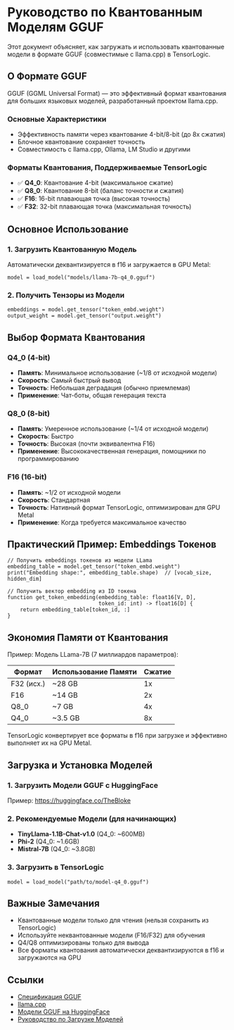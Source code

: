 # Руководство по Квантованным Моделям GGUF

Этот документ объясняет, как загружать и использовать квантованные модели в формате GGUF (совместимые с llama.cpp) в TensorLogic.

## О Формате GGUF

GGUF (GGML Universal Format) — это эффективный формат квантования для больших языковых моделей, разработанный проектом llama.cpp.

### Основные Характеристики

- Эффективность памяти через квантование 4-bit/8-bit (до 8x сжатия)
- Блочное квантование сохраняет точность
- Совместимость с llama.cpp, Ollama, LM Studio и другими

### Форматы Квантования, Поддерживаемые TensorLogic

- ✅ **Q4_0**: Квантование 4-bit (максимальное сжатие)
- ✅ **Q8_0**: Квантование 8-bit (баланс точности и сжатия)
- ✅ **F16**: 16-bit плавающая точка (высокая точность)
- ✅ **F32**: 32-bit плавающая точка (максимальная точность)

## Основное Использование

### 1. Загрузить Квантованную Модель

Автоматически деквантизируется в f16 и загружается в GPU Metal:

```tensorlogic
model = load_model("models/llama-7b-q4_0.gguf")
```

### 2. Получить Тензоры из Модели

```tensorlogic
embeddings = model.get_tensor("token_embd.weight")
output_weight = model.get_tensor("output.weight")
```

## Выбор Формата Квантования

### Q4_0 (4-bit)

- **Память**: Минимальное использование (~1/8 от исходной модели)
- **Скорость**: Самый быстрый вывод
- **Точность**: Небольшая деградация (обычно приемлемая)
- **Применение**: Чат-боты, общая генерация текста

### Q8_0 (8-bit)

- **Память**: Умеренное использование (~1/4 от исходной модели)
- **Скорость**: Быстро
- **Точность**: Высокая (почти эквивалентна F16)
- **Применение**: Высококачественная генерация, помощники по программированию

### F16 (16-bit)

- **Память**: ~1/2 от исходной модели
- **Скорость**: Стандартная
- **Точность**: Нативный формат TensorLogic, оптимизирован для GPU Metal
- **Применение**: Когда требуется максимальное качество

## Практический Пример: Embeddings Токенов

```tensorlogic
// Получить embeddings токенов из модели LLama
embedding_table = model.get_tensor("token_embd.weight")
print("Embedding shape:", embedding_table.shape)  // [vocab_size, hidden_dim]

// Получить вектор embedding из ID токена
function get_token_embedding(embedding_table: float16[V, D],
                             token_id: int) -> float16[D] {
    return embedding_table[token_id, :]
}
```

## Экономия Памяти от Квантования

Пример: Модель LLama-7B (7 миллиардов параметров):

| Формат     | Использование Памяти | Сжатие |
|------------|---------------------|--------|
| F32 (исх.) | ~28 GB              | 1x     |
| F16        | ~14 GB              | 2x     |
| Q8_0       | ~7 GB               | 4x     |
| Q4_0       | ~3.5 GB             | 8x     |

TensorLogic конвертирует все форматы в f16 при загрузке и эффективно выполняет их на GPU Metal.

## Загрузка и Установка Моделей

### 1. Загрузить Модели GGUF с HuggingFace

Пример: https://huggingface.co/TheBloke

### 2. Рекомендуемые Модели (для начинающих)

- **TinyLlama-1.1B-Chat-v1.0** (Q4_0: ~600MB)
- **Phi-2** (Q4_0: ~1.6GB)
- **Mistral-7B** (Q4_0: ~3.8GB)

### 3. Загрузить в TensorLogic

```tensorlogic
model = load_model("path/to/model-q4_0.gguf")
```

## Важные Замечания

- Квантованные модели только для чтения (нельзя сохранить из TensorLogic)
- Используйте неквантованные модели (F16/F32) для обучения
- Q4/Q8 оптимизированы только для вывода
- Все форматы квантования автоматически деквантизируются в f16 и загружаются на GPU

## Ссылки

- [Спецификация GGUF](https://github.com/ggerganov/ggml/blob/master/docs/gguf.md)
- [llama.cpp](https://github.com/ggerganov/llama.cpp)
- [Модели GGUF на HuggingFace](https://huggingface.co/TheBloke)
- [Руководство по Загрузке Моделей](model_loading.md)
